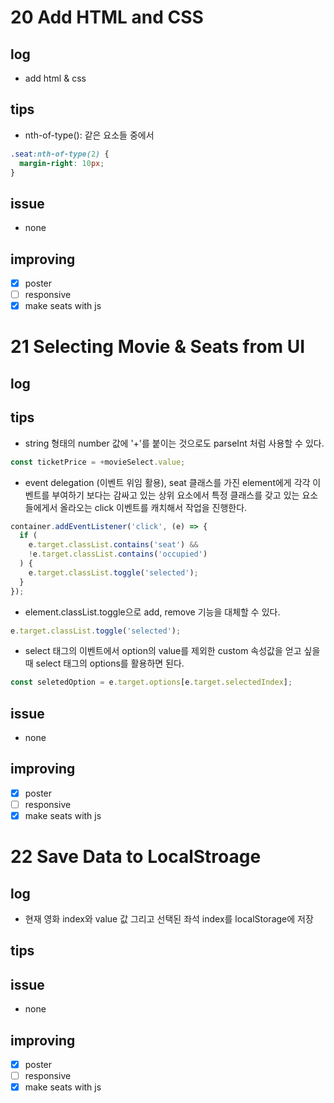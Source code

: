 # 20 Add HTML and CSS

## log

- add html & css

## tips

- nth-of-type(): 같은 요소들 중에서

```css
.seat:nth-of-type(2) {
  margin-right: 10px;
}
```

## issue

- none

## improving

- [x] poster
- [ ] responsive
- [x] make seats with js

# 21 Selecting Movie & Seats from UI

## log

## tips

- string 형태의 number 값에 '+'를 붙이는 것으로도 parseInt 처럼 사용할 수 있다.

```javascript
const ticketPrice = +movieSelect.value;
```

- event delegation (이벤트 위임 활용), seat 클래스를 가진 element에게 각각 이벤트를 부여하기 보다는 감싸고 있는 상위 요소에서 특정 클래스를 갖고 있는 요소들에게서 올라오는 click 이벤트를 캐치해서 작업을 진행한다.

```javascript
container.addEventListener('click', (e) => {
  if (
    e.target.classList.contains('seat') &&
    !e.target.classList.contains('occupied')
  ) {
    e.target.classList.toggle('selected');
  }
});
```

- element.classList.toggle으로 add, remove 기능을 대체할 수 있다.

```javascript
e.target.classList.toggle('selected');
```

- select 태그의 이벤트에서 option의 value를 제외한 custom 속성값을 얻고 싶을 때 select 태그의 options를 활용하면 된다.

```javascript
const seletedOption = e.target.options[e.target.selectedIndex];
```

## issue

- none

## improving

- [x] poster
- [ ] responsive
- [x] make seats with js

# 22 Save Data to LocalStroage

## log

- 현재 영화 index와 value 값 그리고 선택된 좌석 index를 localStorage에 저장

## tips

## issue

- none

## improving

- [x] poster
- [ ] responsive
- [x] make seats with js
